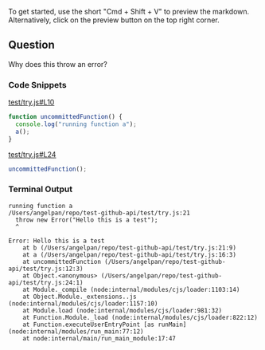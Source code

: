 
To get started, use the short "Cmd + Shift + V" to preview the markdown. Alternatively, click on the preview button on the top right corner.

## Question 
Why does this throw an error?

### Code Snippets

[test/try.js#L10](test/try.js#L10)	
````js
function uncommittedFunction() {
  console.log("running function a");
  a();
}

````

[test/try.js#L24](test/try.js#L24)	
````js
uncommittedFunction();

````

### Terminal Output
````
running function a
/Users/angelpan/repo/test-github-api/test/try.js:21
  throw new Error("Hello this is a test");
  ^

Error: Hello this is a test
    at b (/Users/angelpan/repo/test-github-api/test/try.js:21:9)
    at a (/Users/angelpan/repo/test-github-api/test/try.js:16:3)
    at uncommittedFunction (/Users/angelpan/repo/test-github-api/test/try.js:12:3)
    at Object.<anonymous> (/Users/angelpan/repo/test-github-api/test/try.js:24:1)
    at Module._compile (node:internal/modules/cjs/loader:1103:14)
    at Object.Module._extensions..js (node:internal/modules/cjs/loader:1157:10)
    at Module.load (node:internal/modules/cjs/loader:981:32)
    at Function.Module._load (node:internal/modules/cjs/loader:822:12)
    at Function.executeUserEntryPoint [as runMain] (node:internal/modules/run_main:77:12)
    at node:internal/main/run_main_module:17:47
````
	
